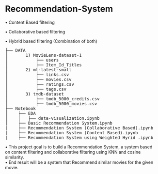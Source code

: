 # Recommendation-System
• Content Based filtering

• Collaborative based filtering

• Hybrid based filtering (Combination of both)

<pre>
├── DATA
│       1) MovieLens-dataset-1
│           ├── users
│           ├── Item_Id_Titles
│       2) ml-latest-small
│           ├── links.csv
│           ├── movies.csv
│           ├── ratings.csv
│           ├── tags.csv
│       3) tmdb-dataset
│           ├── tmdb_5000_credits.csv
│           ├── tmdb_5000_movies.csv
├── Notebook
│    ├── EDA
│    │   ├── data-visualization.ipynb
│    ├── Basic Recommendation System.ipynb
|    ├── Recommendation System (Collaborative Based).ipynb
|    ├── Recommendation System (Content Based).ipynb
|    ├── Recommendation System using Weighted Hyrid .ipynb
</pre>
• This project goal is to build a Recommendation System, a system
based on content filtering and collaborative filtering using KNN
and cosine similarity. \
• End result will be a system that Recommend similar movies for
the given movie.
